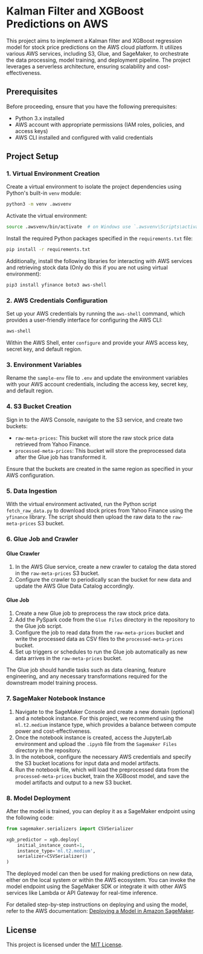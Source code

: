 # Kalman Filter and XGBoost Predictions on AWS

This project aims to implement a Kalman filter and XGBoost regression model for stock price predictions on the AWS cloud platform. It utilizes various AWS services, including S3, Glue, and SageMaker, to orchestrate the data processing, model training, and deployment pipeline. The project leverages a serverless architecture, ensuring scalability and cost-effectiveness.

## Prerequisites

Before proceeding, ensure that you have the following prerequisites:

- Python 3.x installed
- AWS account with appropriate permissions (IAM roles, policies, and access keys)
- AWS CLI installed and configured with valid credentials

## Project Setup

### 1. Virtual Environment Creation

Create a virtual environment to isolate the project dependencies using Python's built-in `venv` module:

```bash
python3 -m venv .awsvenv
```

Activate the virtual environment:

```bash
source .awsvenv/bin/activate  # on Windows use `.awsvenv\Scripts\activate`
```
Install the required Python packages specified in the ```requirements.txt``` file:

```bash
pip install -r requirements.txt
```

Additionally, install the following libraries for interacting with AWS services and retrieving stock data (Only do this if you are not using virtual environment):

```bash
pip3 install yfinance boto3 aws-shell
```

### 2. AWS Credentials Configuration

Set up your AWS credentials by running the `aws-shell` command, which provides a user-friendly interface for configuring the AWS CLI:

```bash
aws-shell
```

Within the AWS Shell, enter `configure` and provide your AWS access key, secret key, and default region.

### 3. Environment Variables

Rename the `sample-env` file to `.env` and update the environment variables with your AWS account credentials, including the access key, secret key, and default region.

### 4. S3 Bucket Creation

Sign in to the AWS Console, navigate to the S3 service, and create two buckets:

- `raw-meta-prices`: This bucket will store the raw stock price data retrieved from Yahoo Finance.
- `processed-meta-prices`: This bucket will store the preprocessed data after the Glue job has transformed it.

Ensure that the buckets are created in the same region as specified in your AWS configuration.

### 5. Data Ingestion

With the virtual environment activated, run the Python script `fetch_raw_data.py` to download stock prices from Yahoo Finance using the `yfinance` library. The script should then upload the raw data to the `raw-meta-prices` S3 bucket.

### 6. Glue Job and Crawler

#### Glue Crawler

1. In the AWS Glue service, create a new crawler to catalog the data stored in the `raw-meta-prices` S3 bucket.
2. Configure the crawler to periodically scan the bucket for new data and update the AWS Glue Data Catalog accordingly.

#### Glue Job

1. Create a new Glue job to preprocess the raw stock price data.
2. Add the PySpark code from the `Glue Files` directory in the repository to the Glue job script.
3. Configure the job to read data from the `raw-meta-prices` bucket and write the processed data as CSV files to the `processed-meta-prices` bucket.
4. Set up triggers or schedules to run the Glue job automatically as new data arrives in the `raw-meta-prices` bucket.

The Glue job should handle tasks such as data cleaning, feature engineering, and any necessary transformations required for the downstream model training process.

### 7. SageMaker Notebook Instance

1. Navigate to the SageMaker Console and create a new domain (optional) and a notebook instance. For this project, we recommend using the `ml.t2.medium` instance type, which provides a balance between compute power and cost-effectiveness.
2. Once the notebook instance is created, access the JupyterLab environment and upload the `.ipynb` file from the `Sagemaker Files` directory in the repository.
3. In the notebook, configure the necessary AWS credentials and specify the S3 bucket locations for input data and model artifacts.
4. Run the notebook file, which will load the preprocessed data from the `processed-meta-prices` bucket, train the XGBoost model, and save the model artifacts and output to a new S3 bucket.

### 8. Model Deployment

After the model is trained, you can deploy it as a SageMaker endpoint using the following code:

```python
from sagemaker.serializers import CSVSerializer

xgb_predictor = xgb.deploy(
    initial_instance_count=1,
    instance_type='ml.t2.medium',
    serializer=CSVSerializer()
)
```

The deployed model can then be used for making predictions on new data, either on the local system or within the AWS ecosystem. You can invoke the model endpoint using the SageMaker SDK or integrate it with other AWS services like Lambda or API Gateway for real-time inference.

For detailed step-by-step instructions on deploying and using the model, refer to the AWS documentation: [Deploying a Model in Amazon SageMaker](https://docs.aws.amazon.com/sagemaker/latest/dg/ex1-model-deployment.html#ex1-deploy-model-sdk-use-endpoint).

## License

This project is licensed under the [MIT License](LICENSE).
```
